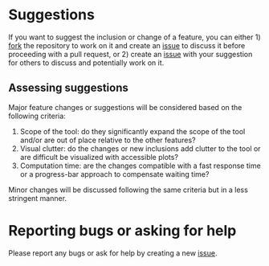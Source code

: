 # Suggestions

If you want to suggest the inclusion or change of a feature, you can either 1) [fork](https://github.com/rhenkin/visxhclust/fork) the repository to work on it and create an [issue](https://github.com/rhenkin/visxhclust/issues/new) to discuss it before proceeding with a pull request, or 2) create an [issue](https://github.com/rhenkin/visxhclust/issues/new) with your suggestion for others to discuss and potentially work on it.

## Assessing suggestions

Major feature changes or suggestions will be considered based on the following criteria:

1. Scope of the tool: do they significantly expand the scope of the tool and/or are out of place relative to the other features?
1. Visual clutter: do the changes or new inclusions add clutter to the tool or are difficult be visualized with accessible plots?
1. Computation time: are the changes compatible with a fast response time or a progress-bar approach to compensate waiting time?

Minor changes will be discussed following the same criteria but in a less stringent manner.

# Reporting bugs or asking for help

Please report any bugs or ask for help by creating a new [issue](https://github.com/rhenkin/visxhclust/issues/new).
